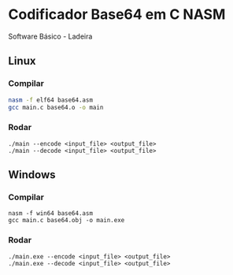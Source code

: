 # Codificador Base64 em C NASM
Software Básico - Ladeira

## Linux

### Compilar
```bash
nasm -f elf64 base64.asm
gcc main.c base64.o -o main
```

### Rodar

```
./main --encode <input_file> <output_file>
./main --decode <input_file> <output_file>
```

## Windows

### Compilar
```
nasm -f win64 base64.asm
gcc main.c base64.obj -o main.exe
```

### Rodar

```
./main.exe --encode <input_file> <output_file>
./main.exe --decode <input_file> <output_file>
```

